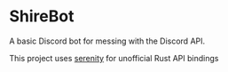 # ShireBot

A basic Discord bot for messing with the Discord API.

This project uses [serenity](https://github.com/zeyla/serenity) for unofficial Rust API bindings